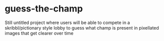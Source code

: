 # guess-the-champ
Still untitled project where users will be able to compete in a skribbl/pictionary style lobby to guess what champ is present in pixellated images that get clearer over time

